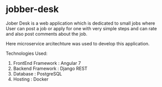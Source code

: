 # jobber-desk
Jober Desk is a web application which is dedicated to small jobs where User can post a job or apply for one with very simple steps and can rate and also post comments about the job.

Here microservice arcitechture was used to develop this application.

Technologies Used:
1. FrontEnd Framework :  Angular 7
2. Backend Framework : Django REST
3. Database : PostgreSQL
4. Hosting : Docker
